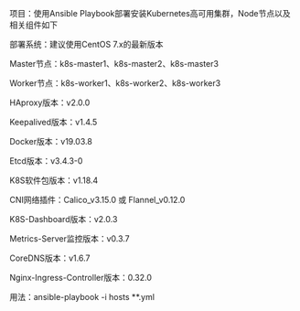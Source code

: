 项目：使用Ansible Playbook部署安装Kubernetes高可用集群，Node节点以及相关组件如下

部署系统：建议使用CentOS 7.x的最新版本

Master节点：k8s-master1、k8s-master2、k8s-master3

Worker节点：k8s-worker1、k8s-worker2、k8s-worker3

HAproxy版本：v2.0.0

Keepalived版本：v1.4.5

Docker版本：v19.03.8

Etcd版本：v3.4.3-0

K8S软件包版本：v1.18.4

CNI网络插件：Calico_v3.15.0 或 Flannel_v0.12.0

K8S-Dashboard版本：v2.0.3

Metrics-Server监控版本：v0.3.7

CoreDNS版本：v1.6.7

Nginx-Ingress-Controller版本：0.32.0

用法：ansible-playbook -i hosts **.yml
